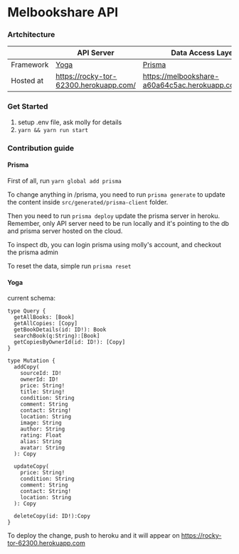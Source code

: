 # Melbookshare API
### Artchitecture

||API Server|Data Access Layer|Database|
| ------------- |-------------|-----|---|
|Framework|[Yoga](https://github.com/prisma-labs/graphql-yoga)|[Prisma](https://www.prisma.io/)|Posgres|
|Hosted at|https://rocky-tor-62300.herokuapp.com/|https://melbookshare-a60a64c5ac.herokuapp.com/api/v1|also Heroku|

### Get Started
1. setup .env file, ask molly for details
2. `yarn && yarn run start`

### Contribution guide
#### Prisma
First of all, run `yarn global add prisma`

To change anything in /prisma, you need to run `prisma generate` to update the content inside `src/generated/prisma-client` folder.

Then you need to run `prisma deploy` update the prisma server in heroku. Remember, only API server need to be run locally and it's pointing to the db and prisma server hosted on the cloud.

To inspect db, you can login prisma using molly's account, and checkout the prisma admin

To reset the data, simple run `prisma reset`

#### Yoga
current schema:
```
type Query {
  getAllBooks: [Book]
  getAllCopies: [Copy]
  getBookDetails(id: ID!): Book
  searchBook(q:String):[Book]
  getCopiesByOwnerId(id: ID!): [Copy]
}

type Mutation {
  addCopy(
    sourceId: ID!
    ownerId: ID!
    price: String!
    title: String!
    condition: String
    comment: String
    contact: String!
    location: String
    image: String
    author: String
    rating: Float
    alias: String
    avatar: String
  ): Copy

  updateCopy(
    price: String!
    condition: String
    comment: String
    contact: String!
    location: String
  ): Copy

  deleteCopy(id: ID!):Copy
}
```

To deploy the change, push to heroku and it will appear on https://rocky-tor-62300.herokuapp.com